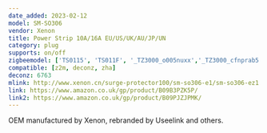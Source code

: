 ```yaml
---
date_added: 2023-02-12
model: SM-SO306
vendor: Xenon
title: Power Strip 10A/16A EU/US/UK/AU/JP/UN
category: plug
supports: on/off
zigbeemodel: ['TS0115', 'TS011F', '_TZ3000_o005nuxx','_TZ3000_cfnprab5']
compatible: [z2m, deconz, zha]
deconz: 6763
mlink: http://www.xenon.cn/surge-protector100/sm-so306-e1/sm-so306-ez1.html
link: https://www.amazon.co.uk/gp/product/B09B3PZK5P/
link2: https://www.amazon.co.uk/gp/product/B09PJZJPMK/
---
```


OEM manufactured by Xenon, rebranded by Useelink and others.

